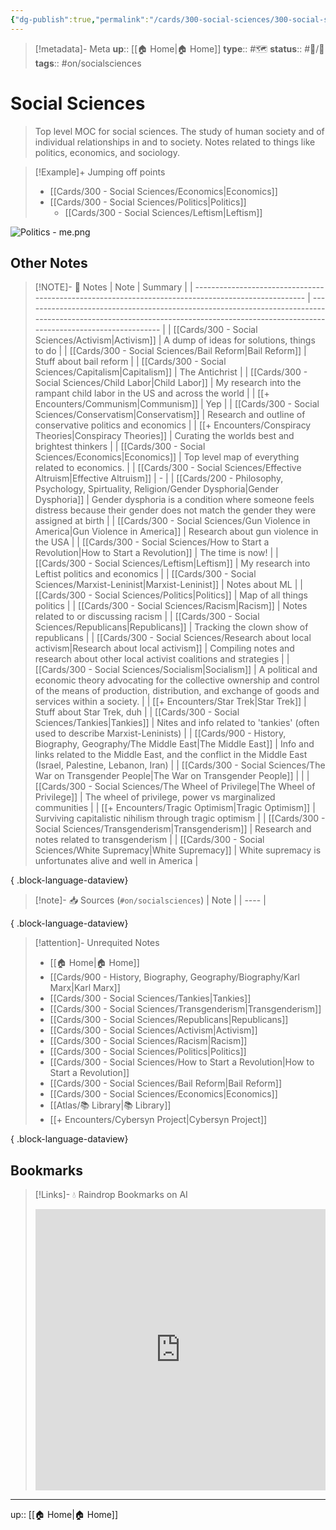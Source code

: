 ```yaml
---
{"dg-publish":true,"permalink":"/cards/300-social-sciences/300-social-sciences/","title":"Social Sciences"}
---
```


> [!metadata]- Meta
> **up**:: [[🏠 Home\|🏠 Home]]
> **type**:: #🗺️ 
> **status**:: #📝/🌿 
> **tags**::  #on/socialsciences


# Social Sciences

> Top level MOC for social sciences. The study of human society and of individual relationships in and to society. Notes related to things like politics, economics, and sociology.

> [!Example]+ Jumping off points
> - [[Cards/300 - Social Sciences/Economics\|Economics]]
> - [[Cards/300 - Social Sciences/Politics\|Politics]]
> 	- [[Cards/300 - Social Sciences/Leftism\|Leftism]]

![Politics - me.png](/img/user/Extras/Attachments/Politics%20-%20me.png)
## Other Notes
> [!NOTE]- 📝 Notes
>  | Note                                                                                                | Summary                                                                                                                                                                            |
> | --------------------------------------------------------------------------------------------------- | ---------------------------------------------------------------------------------------------------------------------------------------------------------------------------------- |
> | [[Cards/300 - Social Sciences/Activism\|Activism]]                                               | A dump of ideas for solutions, things to do                                                                                                                                        |
> | [[Cards/300 - Social Sciences/Bail Reform\|Bail Reform]]                                         | Stuff about bail reform                                                                                                                                                            |
> | [[Cards/300 - Social Sciences/Capitalism\|Capitalism]]                                           | The Antichrist                                                                                                                                                                     |
> | [[Cards/300 - Social Sciences/Child Labor\|Child Labor]]                                         | My research into the rampant child labor in the US and across the world                                                                                                            |
> | [[+ Encounters/Communism\|Communism]]                                                            | Yep                                                                                                                                                                                |
> | [[Cards/300 - Social Sciences/Conservatism\|Conservatism]]                                       | Research and outline of conservative politics and economics                                                                                                                        |
> | [[+ Encounters/Conspiracy Theories\|Conspiracy Theories]]                                        | Curating the worlds best and brightest thinkers                                                                                                                                    |
> | [[Cards/300 - Social Sciences/Economics\|Economics]]                                             | Top level map of everything related to economics.                                                                                                                                  |
> | [[Cards/300 - Social Sciences/Effective Altruism\|Effective Altruism]]                           | \-                                                                                                                                                                                 |
> | [[Cards/200 - Philosophy, Psychology, Spirtuality, Religion/Gender Dysphoria\|Gender Dysphoria]] | Gender dysphoria is a condition where someone feels distress because their gender does not match the gender they were assigned at birth                                            |
> | [[Cards/300 - Social Sciences/Gun Violence in America\|Gun Violence in America]]                 | Research about gun violence in the USA                                                                                                                                             |
> | [[Cards/300 - Social Sciences/How to Start a Revolution\|How to Start a Revolution]]             | The time is now!                                                                                                                                                                   |
> | [[Cards/300 - Social Sciences/Leftism\|Leftism]]                                                 | My research into Leftist politics and economics                                                                                                                                    |
> | [[Cards/300 - Social Sciences/Marxist-Leninist\|Marxist-Leninist]]                               | Notes about ML                                                                                                                                                                     |
> | [[Cards/300 - Social Sciences/Politics\|Politics]]                                               | Map of all things politics                                                                                                                                                         |
> | [[Cards/300 - Social Sciences/Racism\|Racism]]                                                   | Notes related to or discussing racism                                                                                                                                              |
> | [[Cards/300 - Social Sciences/Republicans\|Republicans]]                                         | Tracking the clown show of republicans                                                                                                                                             |
> | [[Cards/300 - Social Sciences/Research about local activism\|Research about local activism]]     | Compiling notes and research about other local activist coalitions and strategies                                                                                                  |
> | [[Cards/300 - Social Sciences/Socialism\|Socialism]]                                             | A political and economic theory advocating for the collective ownership and control of the means of production, distribution, and exchange of goods and services within a society. |
> | [[+ Encounters/Star Trek\|Star Trek]]                                                            | Stuff about Star Trek, duh                                                                                                                                                         |
> | [[Cards/300 - Social Sciences/Tankies\|Tankies]]                                                 | Nites and info related to 'tankies' (often used to describe Marxist-Leninists)                                                                                                     |
> | [[Cards/900 - History, Biography, Geography/The Middle East\|The Middle East]]                   | Info and links related to the Middle East, and the conflict in the Middle East (Israel, Palestine, Lebanon, Iran)                                                                  |
> | [[Cards/300 - Social Sciences/The War on Transgender People\|The War on Transgender People]]     |                                                                                                                                                                                    |
> | [[Cards/300 - Social Sciences/The Wheel of Privilege\|The Wheel of Privilege]]                   | The wheel of privilege, power vs marginalized communities                                                                                                                          |
> | [[+ Encounters/Tragic Optimism\|Tragic Optimism]]                                                | Surviving capitalistic nihilism through tragic optimism                                                                                                                            |
> | [[Cards/300 - Social Sciences/Transgenderism\|Transgenderism]]                                   | Research and notes related to transgenderism                                                                                                                                       |
> | [[Cards/300 - Social Sciences/White Supremacy\|White Supremacy]]                                 | White supremacy is unfortunates alive and well in America                                                                                                                          |
> 
{ .block-language-dataview}

> [!note]- 📥 Sources (`#on/socialsciences`)
>  | Note |
> | ---- |
> 
{ .block-language-dataview}

> [!attention]- Unrequited Notes
>  - [[🏠 Home\|🏠 Home]]
> - [[Cards/900 - History, Biography, Geography/Biography/Karl Marx\|Karl Marx]]
> - [[Cards/300 - Social Sciences/Tankies\|Tankies]]
> - [[Cards/300 - Social Sciences/Transgenderism\|Transgenderism]]
> - [[Cards/300 - Social Sciences/Republicans\|Republicans]]
> - [[Cards/300 - Social Sciences/Activism\|Activism]]
> - [[Cards/300 - Social Sciences/Racism\|Racism]]
> - [[Cards/300 - Social Sciences/Politics\|Politics]]
> - [[Cards/300 - Social Sciences/How to Start a Revolution\|How to Start a Revolution]]
> - [[Cards/300 - Social Sciences/Bail Reform\|Bail Reform]]
> - [[Cards/300 - Social Sciences/Economics\|Economics]]
> - [[Atlas/📚 Library\|📚 Library]]
> - [[+ Encounters/Cybersyn Project\|Cybersyn Project]]
> 
{ .block-language-dataview}

## Bookmarks
> [!Links]- 💧 Raindrop Bookmarks on AI
> <iframe style="border: 0; width: 100%; height: 450px;" allowfullscreen frameborder="0" src="https://raindrop.io/tophg/social-science-34660005"></iframe>

---
up:: [[🏠 Home\|🏠 Home]]

